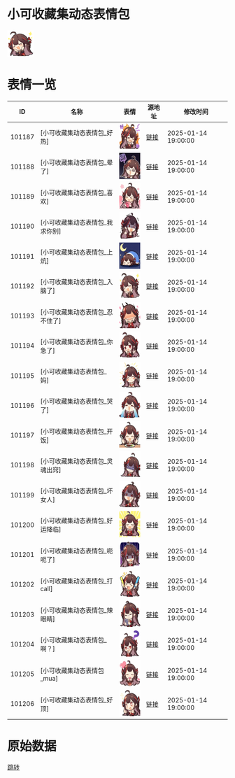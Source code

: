 # 小可收藏集动态表情包

<img src="./cover.png" height="60" alt="cover" />

# 表情一览

|ID|名称|表情|源地址|修改时间|
|----|----|----|----|----|
|101187|[小可收藏集动态表情包_好热]|<img src="./pic/101187_%5B小可收藏集动态表情包_好热%5D.gif" height="60" alt="好热"/>|[链接](https://i0.hdslb.com/bfs/garb/c5eb4f838474bdc667f2bcd67b6470a459beee8e.gif)|2025-01-14 19:00:00|
|101188|[小可收藏集动态表情包_晕了]|<img src="./pic/101188_%5B小可收藏集动态表情包_晕了%5D.gif" height="60" alt="晕了"/>|[链接](https://i0.hdslb.com/bfs/garb/eccaab54b0ddfbd60faf438428b687880fa0ded1.gif)|2025-01-14 19:00:00|
|101189|[小可收藏集动态表情包_喜欢]|<img src="./pic/101189_%5B小可收藏集动态表情包_喜欢%5D.gif" height="60" alt="喜欢"/>|[链接](https://i0.hdslb.com/bfs/garb/1aa18606bcb15f13bdc440c2146f97bb1bd1fd67.gif)|2025-01-14 19:00:00|
|101190|[小可收藏集动态表情包_我求你别]|<img src="./pic/101190_%5B小可收藏集动态表情包_我求你别%5D.gif" height="60" alt="我求你别"/>|[链接](https://i0.hdslb.com/bfs/garb/815a6abea8e09e0a628c06f4459afbacac2cf81a.gif)|2025-01-14 19:00:00|
|101191|[小可收藏集动态表情包_上炕]|<img src="./pic/101191_%5B小可收藏集动态表情包_上炕%5D.gif" height="60" alt="上炕"/>|[链接](https://i0.hdslb.com/bfs/garb/7cbbf1dd7a558560fec5d579713345986b32c333.gif)|2025-01-14 19:00:00|
|101192|[小可收藏集动态表情包_入脑了]|<img src="./pic/101192_%5B小可收藏集动态表情包_入脑了%5D.gif" height="60" alt="入脑了"/>|[链接](https://i0.hdslb.com/bfs/garb/791605d995b3095d03d0b103a1ab62951a8da063.gif)|2025-01-14 19:00:00|
|101193|[小可收藏集动态表情包_忍不住了]|<img src="./pic/101193_%5B小可收藏集动态表情包_忍不住了%5D.gif" height="60" alt="忍不住了"/>|[链接](https://i0.hdslb.com/bfs/garb/e388b9b2b9dbafa8fd5aa5c0654b4054bbb0bd1b.gif)|2025-01-14 19:00:00|
|101194|[小可收藏集动态表情包_你急了]|<img src="./pic/101194_%5B小可收藏集动态表情包_你急了%5D.gif" height="60" alt="你急了"/>|[链接](https://i0.hdslb.com/bfs/garb/7ed15243e441f97a38538bce326d8c002f68bb10.gif)|2025-01-14 19:00:00|
|101195|[小可收藏集动态表情包_妈]|<img src="./pic/101195_%5B小可收藏集动态表情包_妈%5D.gif" height="60" alt="妈"/>|[链接](https://i0.hdslb.com/bfs/garb/30715b1aa162f863c3feaeb09e62e0051eee8d81.gif)|2025-01-14 19:00:00|
|101196|[小可收藏集动态表情包_哭了]|<img src="./pic/101196_%5B小可收藏集动态表情包_哭了%5D.gif" height="60" alt="哭了"/>|[链接](https://i0.hdslb.com/bfs/garb/8e67c26b1ed4f8a2c9fde68d81f4660eade00915.gif)|2025-01-14 19:00:00|
|101197|[小可收藏集动态表情包_开饭]|<img src="./pic/101197_%5B小可收藏集动态表情包_开饭%5D.gif" height="60" alt="开饭"/>|[链接](https://i0.hdslb.com/bfs/garb/bdfdf8cde912d2272dc2a4fa68076340fc6b40a3.gif)|2025-01-14 19:00:00|
|101198|[小可收藏集动态表情包_灵魂出窍]|<img src="./pic/101198_%5B小可收藏集动态表情包_灵魂出窍%5D.gif" height="60" alt="灵魂出窍"/>|[链接](https://i0.hdslb.com/bfs/garb/ec8ab60abe1ec3ac5809d2d8a0d002f2a49f89f2.gif)|2025-01-14 19:00:00|
|101199|[小可收藏集动态表情包_坏女人]|<img src="./pic/101199_%5B小可收藏集动态表情包_坏女人%5D.gif" height="60" alt="坏女人"/>|[链接](https://i0.hdslb.com/bfs/garb/85b140266a805512535e4b1d17248128c8352c5c.gif)|2025-01-14 19:00:00|
|101200|[小可收藏集动态表情包_好运降临]|<img src="./pic/101200_%5B小可收藏集动态表情包_好运降临%5D.gif" height="60" alt="好运降临"/>|[链接](https://i0.hdslb.com/bfs/garb/8a3a9b985fa3533c114cb2a809e45170b3f86a4f.gif)|2025-01-14 19:00:00|
|101201|[小可收藏集动态表情包_呃呃了]|<img src="./pic/101201_%5B小可收藏集动态表情包_呃呃了%5D.gif" height="60" alt="呃呃了"/>|[链接](https://i0.hdslb.com/bfs/garb/06e0faa6887743191d720d449ef5f34a7b0fc30e.gif)|2025-01-14 19:00:00|
|101202|[小可收藏集动态表情包_打call]|<img src="./pic/101202_%5B小可收藏集动态表情包_打call%5D.gif" height="60" alt="打call"/>|[链接](https://i0.hdslb.com/bfs/garb/71073e775c13bc1d201beccc15330fc407e89afb.gif)|2025-01-14 19:00:00|
|101203|[小可收藏集动态表情包_辣眼睛]|<img src="./pic/101203_%5B小可收藏集动态表情包_辣眼睛%5D.gif" height="60" alt="辣眼睛"/>|[链接](https://i0.hdslb.com/bfs/garb/28460c6ceea9e4e643d50b556fc87c1253670006.gif)|2025-01-14 19:00:00|
|101204|[小可收藏集动态表情包_啊？]|<img src="./pic/101204_%5B小可收藏集动态表情包_啊？%5D.gif" height="60" alt="啊？"/>|[链接](https://i0.hdslb.com/bfs/garb/488279353826c994fb8bb5a74bc4c1e1365260b0.gif)|2025-01-14 19:00:00|
|101205|[小可收藏集动态表情包_mua]|<img src="./pic/101205_%5B小可收藏集动态表情包_mua%5D.gif" height="60" alt="mua"/>|[链接](https://i0.hdslb.com/bfs/garb/d55ccbaa67cb00ef15163c0c7635b93b1f55f5b8.gif)|2025-01-14 19:00:00|
|101206|[小可收藏集动态表情包_好顶]|<img src="./pic/101206_%5B小可收藏集动态表情包_好顶%5D.gif" height="60" alt="好顶"/>|[链接](https://i0.hdslb.com/bfs/garb/3f87d444a7f18ebd0dd621ab2f55126d229289fe.gif)|2025-01-14 19:00:00|

# 原始数据

[跳转](./raw.json)

